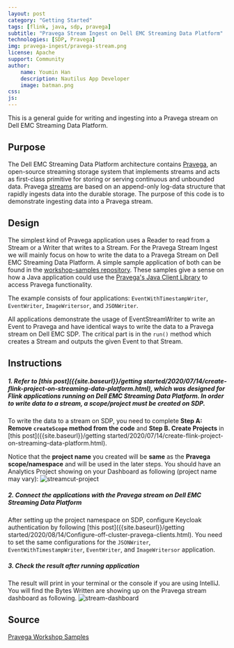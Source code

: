 ```yaml
---
layout: post
category: "Getting Started"
tags: [flink, java, sdp, pravega]
subtitle: "Pravega Stream Ingest on Dell EMC Streaming Data Platform"
technologies: [SDP, Pravega]
img: pravega-ingest/pravega-stream.png
license: Apache
support: Community
author: 
    name: Youmin Han
    description: Nautilus App Developer
    image: batman.png
css: 
js: 
---
```

This is a general guide for writing and ingesting into a Pravega stream on Dell EMC Streaming Data Platform.
<!--more-->

## Purpose

The Dell EMC Streaming Data Platform architecture contains [Pravega](https://www.pravega.io/), an open-source streaming storage system that implements streams and acts as first-class primitive for storing or serving continuous and unbounded data. Pravega [streams](https://pravega.io/docs/latest/pravega-concepts/#streams) are based on an append-only log-data structure that rapidly ingests data into the durable storage. The purpose of this code is to demonstrate ingesting data into a Pravega stream.

## Design
The simplest kind of Pravega application uses a Reader to read from a Stream or a Writer that writes to a Stream. For the Pravega Stream Ingest we will mainly focus on how to write the data to a Pravega Stream on Dell EMC Streaming Data Platform. A simple sample application of both can be found in the [workshop-samples repository](https://github.com/pravega/workshop-samples/tree/master/stream-ingest/src/main/java/com/dellemc/oe/ingest). These samples give a sense on how a Java application could use the [Pravega's Java Client Library](https://pravega.io/docs/v0.1.0/javadoc/clients/index.html) to access Pravega functionality.

The example consists of four applications: `EventWithTimestampWriter`, `EventWriter`, `ImageWritersor`, and `JSONWriter`.  

All applications demonstrate the usage of EventStreamWriter to write an Event to Pravega and have identical ways to write the data to a Pravega stream on Dell EMC SDP. The critical part is in the `run()` method which creates a Stream and outputs the given Event to that Stream.

## Instructions
##### 1. Refer to [this post]({{site.baseurl}}/getting started/2020/07/14/create-flink-project-on-streaming-data-platform.html), which was designed for Flink applications running on Dell EMC Streaming Data Platform. In order to write data to a stream, a scope/project must be created on SDP.

To write the data to a stream on SDP, you need to complete **Step A: Remove `createScope` method from the code** and **Step B. Create Projects** in [this post]({{site.baseurl}}/getting started/2020/07/14/create-flink-project-on-streaming-data-platform.html).

Notice that the **project name** you created will be **same** as the **Pravega scope/namespace** and will be used in the later steps. You should have an Analytics Project showing on your Dashboard as following (project name may vary): 
![streamcut-project]({{site.baseurl}}/assets/images/posts/pravega-ingest/streamcut-project.png) 

##### 2. Connect the applications with the Pravega stream on Dell EMC Streaming Data Platform
After setting up the project namespace on SDP, configure Keycloak authentication by following [this post]({{site.baseurl}}/getting started/2020/08/14/Configure-off-cluster-pravega-clients.html). You need to set the same configurations for the `JSONWriter`, `EventWithTimestampWriter`, `EventWriter`, and `ImageWritersor` application.

##### 3. Check the result after running application
The result will print in your terminal or the console if you are using IntelliJ. You will find the Bytes Written are showing up on the Pravega stream dashboard as following. 
![stream-dashboard]({{site.baseurl}}/assets/images/posts/pravega-ingest/stream-dashboard.png) 



## Source
[Pravega Workshop Samples](https://github.com/pravega/workshop-samples)


